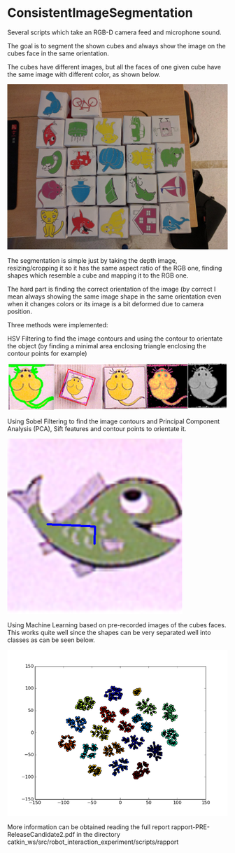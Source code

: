 # ConsistentImageSegmentation

Several scripts which take an RGB-D camera feed and microphone sound. 

The goal is to segment the shown cubes and always show the image on the cubes face in the same orientation.

The cubes have different images, but all the faces of one given cube have the same image with different color, as shown below.

![alt tag](https://github.com/tiberiusferreira/ConsistentImageSegmentation/blob/master/catkin_ws/src/robot_interaction_experiment/scripts/rapport/cubes_photo.jpeg?raw=true)

The segmentation is simple just by taking the depth image, resizing/cropping it so it has the same aspect ratio of the RGB one, finding shapes which resemble a cube and mapping it to the RGB one. 

The hard part is finding the correct orientation of the image (by correct I mean always showing the same image shape in the same orientation even when it changes colors or its image is a bit deformed due to camera position. 

Three methods were implemented:

HSV Filtering to find the image contours and using the contour to orientate the object (by finding a minimal area enclosing triangle enclosing the contour points for example)

![alt tag](https://github.com/tiberiusferreira/ConsistentImageSegmentation/blob/master/catkin_ws/src/robot_interaction_experiment/scripts/rapport/DiffTreatments.png?raw=true)

Using Sobel Filtering to find the image contours and Principal Component Analysis (PCA), Sift features and contour points to orientate it.

![alt tag](https://github.com/tiberiusferreira/ConsistentImageSegmentation/blob/master/catkin_ws/src/robot_interaction_experiment/scripts/rapport/PCA_ex.png?raw=true)


Using Machine Learning based on pre-recorded images of the cubes faces. This works quite well since the shapes can be very separated well into classes as can be seen below.

![alt tag](https://github.com/tiberiusferreira/ConsistentImageSegmentation/blob/master/catkin_ws/src/robot_interaction_experiment/scripts/rapport/classes.png?raw=true)

More information can be obtained reading the full report rapport-PRE-ReleaseCandidate2.pdf in the directory catkin_ws/src/robot_interaction_experiment/scripts/rapport

